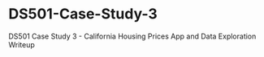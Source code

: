 # DS501-Case-Study-3
DS501 Case Study 3 - California Housing Prices App and Data Exploration Writeup
